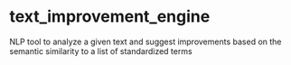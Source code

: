 # text_improvement_engine
NLP tool to analyze a given text and suggest improvements based on the semantic similarity to a list of standardized terms
